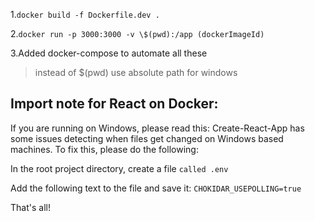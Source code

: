1.`docker build -f Dockerfile.dev .`

2.`docker run -p 3000:3000 -v \$(pwd):/app (dockerImageId)`

3.Added docker-compose to automate all these

> instead of \$(pwd) use absolute path for windows

## Import note for React on Docker:

If you are running on Windows, please read this: Create-React-App has some issues detecting when files get changed on Windows based machines. To fix this, please do the following:

In the root project directory, create a file `called .env`

Add the following text to the file and save it: `CHOKIDAR_USEPOLLING=true`

That's all!
